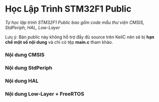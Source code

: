 # Học Lập Trình STM32F1 Public
*Tự học lập trình STM32F1 Public bao gồm code mẫu thư viện CMSIS, StdPeriph, HAL, Low-Layer*

Lưu ý: Bản public này không hỗ trợ đầy đủ source trên KeilC nên sẽ bị **hạn chế một số nội dung**
và chỉ có tệp **main.c** tham khảo.

### Nội dung CMSIS

### Nội dung StdPeriph

### Nội dung HAL

### Nội dung Low-Layer + FreeRTOS
